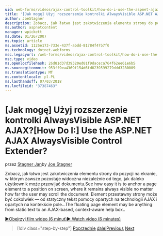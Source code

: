 ```yaml
---
uid: web-forms/videos/ajax-control-toolkit/how-do-i-use-the-aspnet-ajax-alwaysvisible-control-extender
title: '[Jak mogę] Użyj rozszerzenie kontrolki AlwaysVisible ASP.NET AJAX? | Microsoft Docs'
author: JoeStagner
description: Zobacz, jak łatwo jest zakotwiczenia elementu strony do pozycji na ekranie, w którym zawsze pozostaje widoczna niezależnie od tego, jak daleko użytkownik może przewijać dokumentu. ...
ms.author: aspnetcontent
manager: wpickett
ms.date: 01/26/2007
ms.topic: article
ms.assetid: 1126e173-733e-437f-abdd-81784f47b7f0
ms.technology: dotnet-webforms
msc.legacyurl: /web-forms/videos/ajax-control-toolkit/how-do-i-use-the-aspnet-ajax-alwaysvisible-control-extender
msc.type: video
ms.openlocfilehash: 26d81d37d39320ed81f9daceca764f62ee61e6b5
ms.sourcegitcommit: 953ff9ea4369f154d6fd0239599279ddd3280009
ms.translationtype: MT
ms.contentlocale: pl-PL
ms.lasthandoff: 07/03/2018
ms.locfileid: "37387463"
---
```

<a name="how-do-i-use-the-aspnet-ajax-alwaysvisible-control-extender"></a><span data-ttu-id="0e90d-105">[Jak mogę] Użyj rozszerzenie kontrolki AlwaysVisible ASP.NET AJAX?</span><span class="sxs-lookup"><span data-stu-id="0e90d-105">[How Do I:] Use the ASP.NET AJAX AlwaysVisible Control Extender?</span></span>
====================
<span data-ttu-id="0e90d-106">przez [Stagner Jan](https://github.com/JoeStagner)</span><span class="sxs-lookup"><span data-stu-id="0e90d-106">by [Joe Stagner](https://github.com/JoeStagner)</span></span>

<span data-ttu-id="0e90d-107">Zobacz, jak łatwo jest zakotwiczenia elementu strony do pozycji na ekranie, w którym zawsze pozostaje widoczna niezależnie od tego, jak daleko użytkownik może przewijać dokumentu.</span><span class="sxs-lookup"><span data-stu-id="0e90d-107">See how easy it is to anchor a page element to a position on screen, where it remains always visible no matter how far the user may scroll the document.</span></span> <span data-ttu-id="0e90d-108">Element przestawny strony może być cokolwiek — od statyczny tekst pomocy opartych na technologii AJAX i opartych na kontekście pole...</span><span class="sxs-lookup"><span data-stu-id="0e90d-108">The floating page element may be anything from static text to an AJAX-based, context-aware help box..</span></span>

[<span data-ttu-id="0e90d-109">&#9654;Obejrzyj film wideo (6 minut)</span><span class="sxs-lookup"><span data-stu-id="0e90d-109">&#9654; Watch video (6 minutes)</span></span>](https://channel9.msdn.com/Blogs/ASP-NET-Site-Videos/how-do-i-use-the-aspnet-ajax-alwaysvisible-control-extender)

> [!div class="step-by-step"]
> <span data-ttu-id="0e90d-110">[Poprzednie](how-do-i-use-the-aspnet-ajax-modalpopup-extender-control.md)
> [dalej](how-do-i-use-the-aspnet-ajax-accordion-control.md)</span><span class="sxs-lookup"><span data-stu-id="0e90d-110">[Previous](how-do-i-use-the-aspnet-ajax-modalpopup-extender-control.md)
[Next](how-do-i-use-the-aspnet-ajax-accordion-control.md)</span></span>
